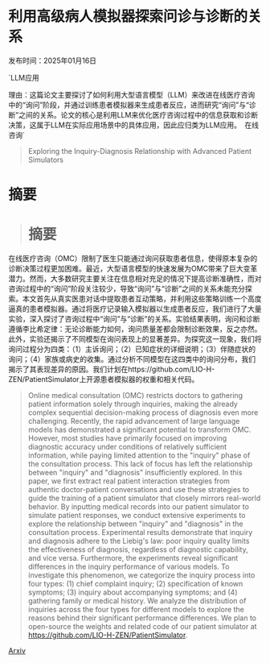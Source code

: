 # 利用高级病人模拟器探索问诊与诊断的关系

发布时间：2025年01月16日

`LLM应用

理由：这篇论文主要探讨了如何利用大型语言模型（LLM）来改进在线医疗咨询中的“询问”阶段，并通过训练患者模拟器来生成患者反应，进而研究“询问”与“诊断”之间的关系。论文的核心是利用LLM来优化医疗咨询过程中的信息获取和诊断决策，这属于LLM在实际应用场景中的具体应用，因此应归类为LLM应用。` `在线咨询`

> Exploring the Inquiry-Diagnosis Relationship with Advanced Patient Simulators

# 摘要

> # 摘要
在线医疗咨询（OMC）限制了医生只能通过询问获取患者信息，使得原本复杂的诊断决策过程更加困难。最近，大型语言模型的快速发展为OMC带来了巨大变革潜力。然而，大多数研究主要关注在信息相对充足的情况下提高诊断准确性，而对咨询过程中的“询问”阶段关注较少，导致“询问”与“诊断”之间的关系未能充分探索。本文首先从真实医患对话中提取患者互动策略，并利用这些策略训练一个高度逼真的患者模拟器。通过将医疗记录输入模拟器以生成患者反应，我们进行了大量实验，深入探讨了咨询过程中“询问”与“诊断”的关系。实验结果表明，询问和诊断遵循李比希定律：无论诊断能力如何，询问质量差都会限制诊断效果，反之亦然。此外，实验还揭示了不同模型在询问表现上的显著差异。为探究这一现象，我们将询问过程分为四类：（1）主诉询问；（2）已知症状的详细说明；（3）伴随症状的询问；（4）家族或病史的收集。通过分析不同模型在这四类中的询问分布，我们揭示了其表现差异的原因。我们计划在https://github.com/LIO-H-ZEN/PatientSimulator上开源患者模拟器的权重和相关代码。

> Online medical consultation (OMC) restricts doctors to gathering patient information solely through inquiries, making the already complex sequential decision-making process of diagnosis even more challenging. Recently, the rapid advancement of large language models has demonstrated a significant potential to transform OMC. However, most studies have primarily focused on improving diagnostic accuracy under conditions of relatively sufficient information, while paying limited attention to the "inquiry" phase of the consultation process. This lack of focus has left the relationship between "inquiry" and "diagnosis" insufficiently explored. In this paper, we first extract real patient interaction strategies from authentic doctor-patient conversations and use these strategies to guide the training of a patient simulator that closely mirrors real-world behavior. By inputting medical records into our patient simulator to simulate patient responses, we conduct extensive experiments to explore the relationship between "inquiry" and "diagnosis" in the consultation process. Experimental results demonstrate that inquiry and diagnosis adhere to the Liebig's law: poor inquiry quality limits the effectiveness of diagnosis, regardless of diagnostic capability, and vice versa. Furthermore, the experiments reveal significant differences in the inquiry performance of various models. To investigate this phenomenon, we categorize the inquiry process into four types: (1) chief complaint inquiry; (2) specification of known symptoms; (3) inquiry about accompanying symptoms; and (4) gathering family or medical history. We analyze the distribution of inquiries across the four types for different models to explore the reasons behind their significant performance differences. We plan to open-source the weights and related code of our patient simulator at https://github.com/LIO-H-ZEN/PatientSimulator.

[Arxiv](https://arxiv.org/abs/2501.09484)